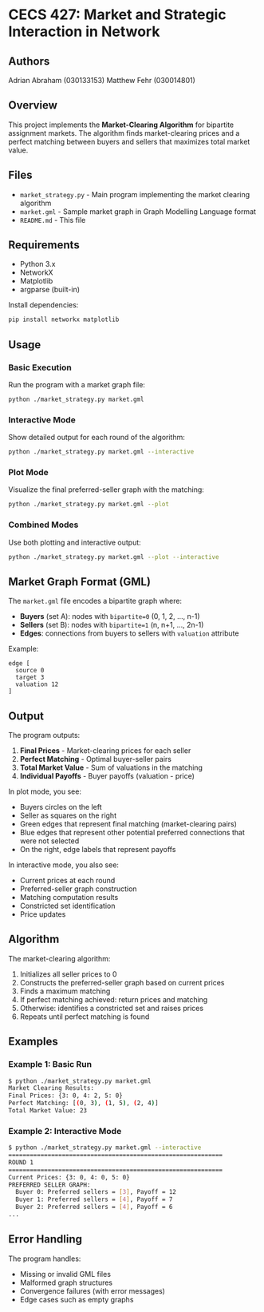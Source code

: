 # CECS 427: Market and Strategic Interaction in Network

## Authors

Adrian Abraham   (030133153)
Matthew Fehr     (030014801)

## Overview

This project implements the **Market-Clearing Algorithm** for bipartite assignment markets. The algorithm finds market-clearing prices and a perfect matching between buyers and sellers that maximizes total market value.

## Files

- `market_strategy.py` - Main program implementing the market clearing algorithm
- `market.gml` - Sample market graph in Graph Modelling Language format
- `README.md` - This file

## Requirements

- Python 3.x
- NetworkX
- Matplotlib
- argparse (built-in)

Install dependencies:
```bash
pip install networkx matplotlib
```

## Usage

### Basic Execution

Run the program with a market graph file:

```bash
python ./market_strategy.py market.gml
```

### Interactive Mode

Show detailed output for each round of the algorithm:

```bash
python ./market_strategy.py market.gml --interactive
```

### Plot Mode

Visualize the final preferred-seller graph with the matching:

```bash
python ./market_strategy.py market.gml --plot
```

### Combined Modes

Use both plotting and interactive output:

```bash
python ./market_strategy.py market.gml --plot --interactive
```

## Market Graph Format (GML)

The `market.gml` file encodes a bipartite graph where:
- **Buyers** (set A): nodes with `bipartite=0` (0, 1, 2, ..., n-1)
- **Sellers** (set B): nodes with `bipartite=1` (n, n+1, ..., 2n-1)
- **Edges**: connections from buyers to sellers with `valuation` attribute

Example:
```gml
edge [
  source 0
  target 3
  valuation 12
]
```

## Output

The program outputs:
1. **Final Prices** - Market-clearing prices for each seller
2. **Perfect Matching** - Optimal buyer-seller pairs
3. **Total Market Value** - Sum of valuations in the matching
4. **Individual Payoffs** - Buyer payoffs (valuation - price)

In plot mode, you see:
- Buyers circles on the left
- Seller as squares on the right
- Green edges that represent final matching (market-clearing pairs)
- Blue edges that represent other potential preferred connections that were not selected
- On the right, edge labels that represent payoffs

In interactive mode, you also see:
- Current prices at each round
- Preferred-seller graph construction
- Matching computation results
- Constricted set identification
- Price updates

## Algorithm

The market-clearing algorithm:
1. Initializes all seller prices to 0
2. Constructs the preferred-seller graph based on current prices
3. Finds a maximum matching
4. If perfect matching achieved: return prices and matching
5. Otherwise: identifies a constricted set and raises prices
6. Repeats until perfect matching is found

## Examples

### Example 1: Basic Run
```bash
$ python ./market_strategy.py market.gml
Market Clearing Results:
Final Prices: {3: 0, 4: 2, 5: 0}
Perfect Matching: [(0, 3), (1, 5), (2, 4)]
Total Market Value: 23
```

### Example 2: Interactive Mode
```bash
$ python ./market_strategy.py market.gml --interactive
============================================================
ROUND 1
============================================================
Current Prices: {3: 0, 4: 0, 5: 0}
PREFERRED SELLER GRAPH:
  Buyer 0: Preferred sellers = [3], Payoff = 12
  Buyer 1: Preferred sellers = [4], Payoff = 7
  Buyer 2: Preferred sellers = [4], Payoff = 6
...
```

## Error Handling

The program handles:
- Missing or invalid GML files
- Malformed graph structures
- Convergence failures (with error messages)
- Edge cases such as empty graphs
